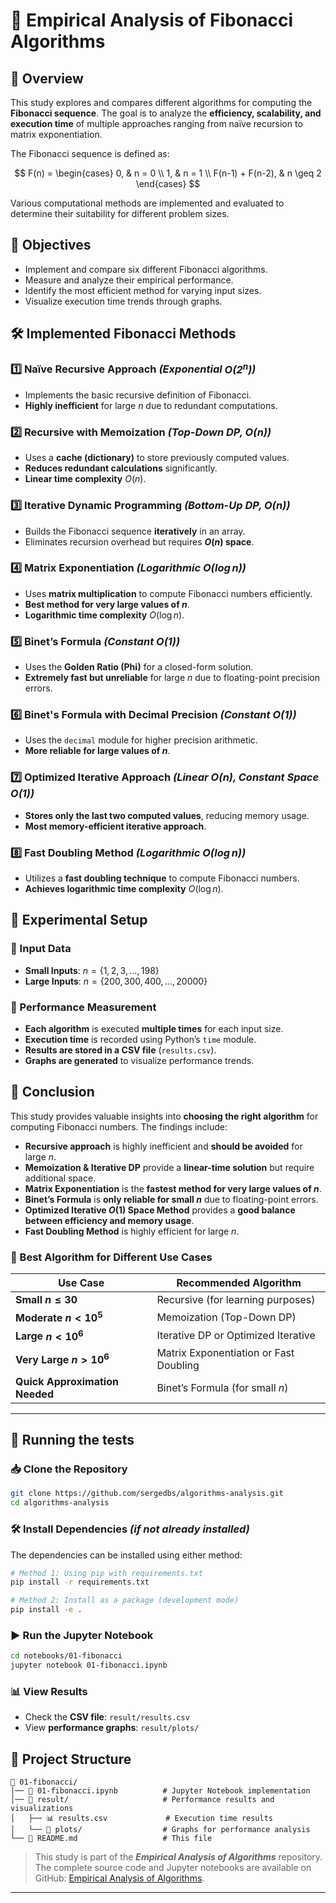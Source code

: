 # **📌 Empirical Analysis of Fibonacci Algorithms**

## **📖 Overview**

This study explores and compares different algorithms for computing the **Fibonacci sequence**. The goal is to analyze the **efficiency, scalability, and execution time** of multiple approaches ranging from naïve recursion to matrix exponentiation.

The Fibonacci sequence is defined as:

$$
F(n) =
\begin{cases}
    0, & n = 0 \\
    1, & n = 1 \\
    F(n-1) + F(n-2), & n \geq 2
\end{cases}
$$

Various computational methods are implemented and evaluated to determine their suitability for different problem sizes.

## **🎯 Objectives**

- Implement and compare six different Fibonacci algorithms.
- Measure and analyze their empirical performance.
- Identify the most efficient method for varying input sizes.
- Visualize execution time trends through graphs.

## **🛠 Implemented Fibonacci Methods**

### **1️⃣ Naïve Recursive Approach** *(Exponential $`O(2^n)`$)*

- Implements the basic recursive definition of Fibonacci.
- **Highly inefficient** for large $n$ due to redundant computations.

### **2️⃣ Recursive with Memoization** *(Top-Down DP, $`O(n)`$)*

- Uses a **cache (dictionary)** to store previously computed values.
- **Reduces redundant calculations** significantly.
- **Linear time complexity** $O(n)$.

### **3️⃣ Iterative Dynamic Programming** *(Bottom-Up DP, $`O(n)`$)*

- Builds the Fibonacci sequence **iteratively** in an array.
- Eliminates recursion overhead but requires **$O(n)$ space**.

### **4️⃣ Matrix Exponentiation** *(Logarithmic $`O(\log n)`$)*

- Uses **matrix multiplication** to compute Fibonacci numbers efficiently.
- **Best method for very large values of $n$**.
- **Logarithmic time complexity** $O(\log n)$.

### **5️⃣ Binet’s Formula** *(Constant $`O(1)`$)*

- Uses the **Golden Ratio (Phi)** for a closed-form solution.
- **Extremely fast but unreliable** for large $n$ due to floating-point precision errors.

### **6️⃣ Binet's Formula with Decimal Precision** *(Constant $`O(1)`$)*

- Uses the `decimal` module for higher precision arithmetic.
- **More reliable for large values of $n$**.

### **7️⃣ Optimized Iterative Approach** *(Linear $`O(n)`$, Constant Space $`O(1)`$)*

- **Stores only the last two computed values**, reducing memory usage.
- **Most memory-efficient iterative approach**.

### **8️⃣ Fast Doubling Method** *(Logarithmic $`O(\log n)`$)*

- Utilizes a **fast doubling technique** to compute Fibonacci numbers.
- **Achieves logarithmic time complexity** $O(\log n)$.

## **🔬 Experimental Setup**

### **📌 Input Data**

- **Small Inputs**: $n = \{1, 2, 3, \ldots, 198\}$
- **Large Inputs**: $n = \{200, 300, 400, \ldots, 20000\}$

### **📌 Performance Measurement**

- **Each algorithm** is executed **multiple times** for each input size.
- **Execution time** is recorded using Python’s `time` module.
- **Results are stored in a CSV file** (`results.csv`).
- **Graphs are generated** to visualize performance trends.

## **📌 Conclusion**

This study provides valuable insights into **choosing the right algorithm** for computing Fibonacci numbers. The findings include:

- **Recursive approach** is highly inefficient and **should be avoided** for large $n$.
- **Memoization & Iterative DP** provide a **linear-time solution** but require additional space.
- **Matrix Exponentiation** is the **fastest method for very large values of $n$**.
- **Binet’s Formula** is **only reliable for small $n$** due to floating-point errors.
- **Optimized Iterative $O(1)$ Space Method** provides a **good balance between efficiency and memory usage**.
- **Fast Doubling Method** is highly efficient for large $n$.

### **🚀 Best Algorithm for Different Use Cases**

| **Use Case**                   | **Recommended Algorithm**              |
|--------------------------------|----------------------------------------|
| **Small $n \leq 30$**          | Recursive (for learning purposes)      |
| **Moderate $n < 10^5$**        | Memoization (Top-Down DP)              |
| **Large $n < 10^6$**           | Iterative DP or Optimized Iterative    |
| **Very Large $n > 10^6$**      | Matrix Exponentiation or Fast Doubling |
| **Quick Approximation Needed** | Binet’s Formula (for small $n$)        |

---

## **💾 Running the tests**

### **📥 Clone the Repository**

```bash
git clone https://github.com/sergedbs/algorithms-analysis.git
cd algorithms-analysis
```

### **🛠 Install Dependencies** *(if not already installed)*

The dependencies can be installed using either method:

```bash
# Method 1: Using pip with requirements.txt
pip install -r requirements.txt

# Method 2: Install as a package (development mode)
pip install -e .
```

### **▶️ Run the Jupyter Notebook**

```bash
cd notebooks/01-fibonacci
jupyter notebook 01-fibonacci.ipynb
```

### **📊 View Results**

- Check the **CSV file**: `result/results.csv`
- View **performance graphs**: `result/plots/`

## **📂 Project Structure**

```plaintext
📂 01-fibonacci/
│── 📓 01-fibonacci.ipynb          # Jupyter Notebook implementation
│── 📂 result/                     # Performance results and visualizations
│   ├── 📊 results.csv             # Execution time results
│   └── 📂 plots/                  # Graphs for performance analysis
└── 📄 README.md                   # This file
```

> This study is part of the ***Empirical Analysis of Algorithms*** repository. The complete source code and Jupyter notebooks are available on GitHub: [Empirical Analysis of Algorithms](https://github.com/sergedbs/algorithms-analysis).

---

